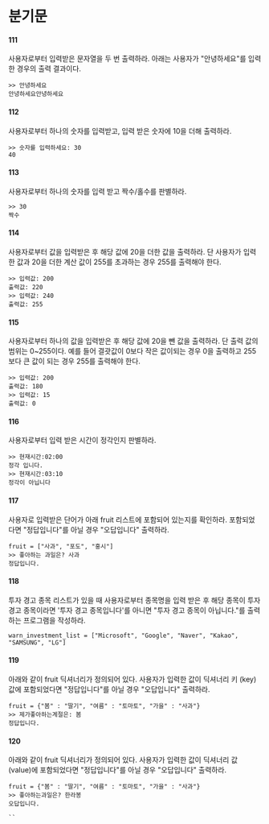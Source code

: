 # 분기문

#### 111
사용자로부터 입력받은 문자열을 두 번 출력하라. 아래는 사용자가 "안녕하세요"를 입력한 경우의 출력 결과이다.
```
>> 안녕하세요
안녕하세요안녕하세요
```

#### 112
사용자로부터 하나의 숫자를 입력받고, 입력 받은 숫자에 10을 더해 출력하라.
```
>> 숫자를 입력하세요: 30
40
```

#### 113
사용자로부터 하나의 숫자를 입력 받고 짝수/홀수를 판별하라.
```
>> 30
짝수
```

#### 114
사용자로부터 값을 입력받은 후 해당 값에 20을 더한 값을 출력하라. 단 사용자가 입력한 값과 20을 더한 계산 값이 255를 초과하는 경우 255를 출력해야 한다.
```
>> 입력값: 200
출력값: 220
>> 입력값: 240
출력값: 255
```

#### 115
사용자로부터 하나의 값을 입력받은 후 해당 값에 20을 뺀 값을 출력하라. 단 출력 값의 범위는 0~255이다. 예를 들어 결괏값이 0보다 작은 값이되는 경우 0을 출력하고 255보다 큰 값이 되는 경우 255를 출력해야 한다.
```
>> 입력값: 200
출력값: 180
>> 입력값: 15
출력값: 0
```

#### 116
사용자로부터 입력 받은 시간이 정각인지 판별하라.
```
>> 현재시간:02:00
정각 입니다.
>> 현재시간:03:10
정각이 아닙니다
```

#### 117
사용자로 입력받은 단어가 아래 fruit 리스트에 포함되어 있는지를 확인하라. 포함되었다면 "정답입니다"를 아닐 경우 "오답입니다" 출력하라.
```
fruit = ["사과", "포도", "홍시"]
>> 좋아하는 과일은? 사과
정답입니다.
```

#### 118
투자 경고 종목 리스트가 있을 때 사용자로부터 종목명을 입력 받은 후 해당 종목이 투자 경고 종목이라면 '투자 경고 종목입니다'를 아니면 "투자 경고 종목이 아닙니다."를 출력하는 프로그램을 작성하라.
```
warn_investment_list = ["Microsoft", "Google", "Naver", "Kakao", "SAMSUNG", "LG"]
```

#### 119
아래와 같이 fruit 딕셔너리가 정의되어 있다. 사용자가 입력한 값이 딕셔너리 키 (key) 값에 포함되었다면 "정답입니다"를 아닐 경우 "오답입니다" 출력하라.
```
fruit = {"봄" : "딸기", "여름" : "토마토", "가을" : "사과"}
>> 제가좋아하는계절은: 봄
정답입니다.
```

#### 120
아래와 같이 fruit 딕셔너리가 정의되어 있다. 사용자가 입력한 값이 딕셔너리 값 (value)에 포함되었다면 "정답입니다"를 아닐 경우 "오답입니다" 출력하라.

```
fruit = {"봄" : "딸기", "여름" : "토마토", "가을" : "사과"}
>> 좋아하는과일은? 한라봉
오답입니다.

``

